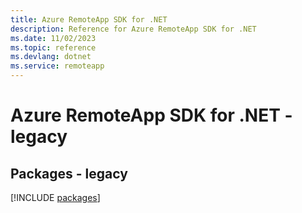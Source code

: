 ```yaml
---
title: Azure RemoteApp SDK for .NET
description: Reference for Azure RemoteApp SDK for .NET
ms.date: 11/02/2023
ms.topic: reference
ms.devlang: dotnet
ms.service: remoteapp
---
```

# Azure RemoteApp SDK for .NET - legacy
## Packages - legacy
[!INCLUDE [packages](remoteapp-index.md)]